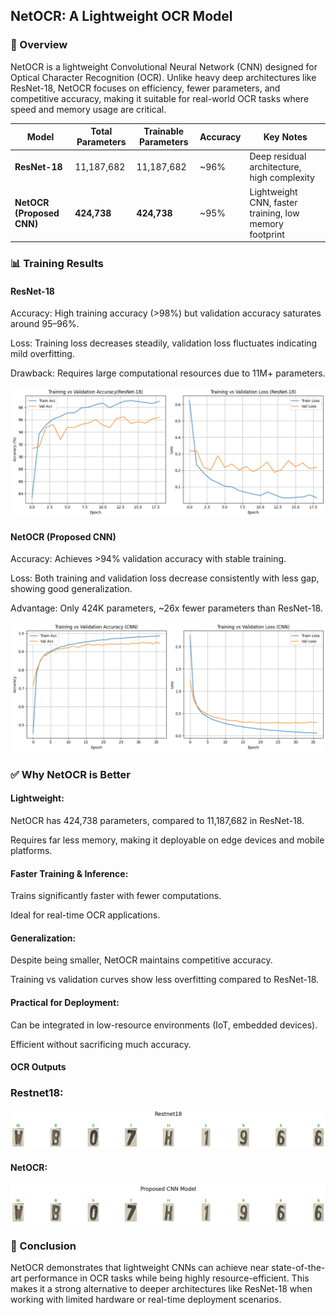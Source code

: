## NetOCR: A Lightweight OCR Model

### 📖 Overview

NetOCR is a lightweight Convolutional Neural Network (CNN) designed for Optical Character Recognition (OCR).
Unlike heavy deep architectures like ResNet-18, NetOCR focuses on efficiency, fewer parameters, and competitive accuracy, making it suitable for real-world OCR tasks where speed and memory usage are critical.

| Model                     | Total Parameters | Trainable Parameters | Accuracy | Key Notes                                              |
| ------------------------- | ---------------- | -------------------- | -------- | ------------------------------------------------------ |
| **ResNet-18**             | 11,187,682       | 11,187,682           | \~96%    | Deep residual architecture, high complexity            |
| **NetOCR (Proposed CNN)** | **424,738**      | **424,738**          | \~95%    | Lightweight CNN, faster training, low memory footprint |

### 📊 Training Results

#### ResNet-18

Accuracy: High training accuracy (>98%) but validation accuracy saturates around 95–96%.

Loss: Training loss decreases steadily, validation loss fluctuates indicating mild overfitting.

Drawback: Requires large computational resources due to 11M+ parameters.

<img src="Output\restnet18.png"></img>


#### NetOCR (Proposed CNN)

Accuracy: Achieves >94% validation accuracy with stable training.

Loss: Both training and validation loss decrease consistently with less gap, showing good generalization.

Advantage: Only 424K parameters, ~26x fewer parameters than ResNet-18.

<img src="Output\cnn.png"></img>

### ✅ Why NetOCR is Better

#### Lightweight:

NetOCR has 424,738 parameters, compared to 11,187,682 in ResNet-18.

Requires far less memory, making it deployable on edge devices and mobile platforms.

#### Faster Training & Inference:

Trains significantly faster with fewer computations.

Ideal for real-time OCR applications.

#### Generalization:

Despite being smaller, NetOCR maintains competitive accuracy.

Training vs validation curves show less overfitting compared to ResNet-18.

#### Practical for Deployment:

Can be integrated in low-resource environments (IoT, embedded devices).

Efficient without sacrificing much accuracy.

#### OCR Outputs

### Restnet18:

<img src="Output\restnet18_ocr.png"></img>


#### NetOCR:

<img src="Output\Proposed_cnn_ocr.png"></img>

### 🚀 Conclusion

NetOCR demonstrates that lightweight CNNs can achieve near state-of-the-art performance in OCR tasks while being highly resource-efficient.
This makes it a strong alternative to deeper architectures like ResNet-18 when working with limited hardware or real-time deployment scenarios.
